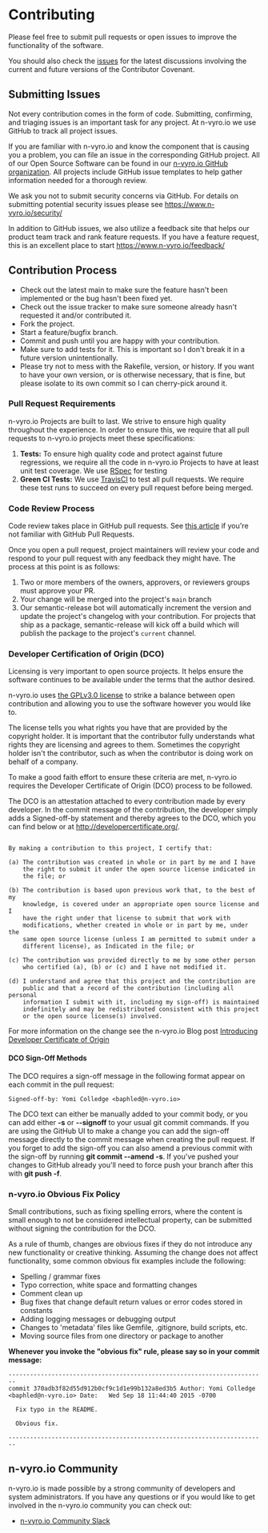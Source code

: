 # Contributing

Please feel free to submit pull requests or open issues to improve the
functionality of the software.

You should also check the
[issues](https://github.com/boodah-consulting/n-vyro-api/issues) for
the latest discussions involving the current and future versions of the
Contributor Covenant.

## Submitting Issues

Not every contribution comes in the form of code. Submitting,
confirming, and triaging issues is an important task for any project. At
n-vyro.io we use GitHub to track all project issues.

If you are familiar with n-vyro.io and know the component that is causing you
a problem, you can file an issue in the corresponding GitHub project.
All of our Open Source Software can be found in our [n-vyro.io GitHub
organization](https://github.com/n-vyro-io/). All projects include GitHub
issue templates to help gather information needed for a thorough review.

We ask you not to submit security concerns via GitHub. For details on
submitting potential security issues please see
<https://www.n-vyro.io/security/>

In addition to GitHub issues, we also utilize a feedback site that helps
our product team track and rank feature requests. If you have a feature
request, this is an excellent place to start
<https://www.n-vyro.io/feedback/>

## Contribution Process

* Check out the latest main to make sure the feature hasn't been implemented or the bug hasn't been fixed yet.
* Check out the issue tracker to make sure someone already hasn't requested it and/or contributed it.
* Fork the project.
* Start a feature/bugfix branch.
* Commit and push until you are happy with your contribution.
* Make sure to add tests for it. This is important so I don't break it in a future version unintentionally.
* Please try not to mess with the Rakefile, version, or history. If you want to have your own version, or is otherwise
  necessary, that is fine, but please isolate to its own commit so I can cherry-pick around it.


### Pull Request Requirements

n-vyro.io Projects are built to last. We strive to ensure high quality
throughout the experience. In order to ensure this, we require that all
pull requests to n-vyro.io projects meet these specifications:

1. **Tests:** To ensure high quality code and protect against future
   regressions, we require all the code in n-vyro.io Projects to have at least
   unit test coverage. We use [RSpec](http://rspec.info/) for testing
2. **Green CI Tests:** We use
   [TravisCI](https://travis-ci.com/github/boodah-consulting/n-vyro-api)
   to test all pull requests. We require these test runs to succeed on
   every pull request before being merged.

### Code Review Process

Code review takes place in GitHub pull requests. See [this
article](https://help.github.com/articles/about-pull-requests/) if
you're not familiar with GitHub Pull Requests.

Once you open a pull request, project maintainers will review your code
and respond to your pull request with any feedback they might have. The
process at this point is as follows:

1. Two or more members of the owners, approvers, or reviewers groups must
   approve your PR.
2. Your change will be merged into the project's `main` branch
3. Our semantic-release bot will automatically increment the version and update
   the project's changelog with your contribution. For projects that
   ship as a package, semantic-release will kick off a build which will publish
   the package to the project's `current` channel.

### Developer Certification of Origin (DCO)

Licensing is very important to open source projects. It helps ensure the
software continues to be available under the terms that the author
desired.

n-vyro.io uses [the GPLv3.0
license](https://github.com/boodah-consulting/n-vyro-api/blob/main/LICENSE.md)
to strike a balance between open contribution and allowing you to use
the software however you would like to.

The license tells you what rights you have that are provided by the
copyright holder. It is important that the contributor fully understands
what rights they are licensing and agrees to them. Sometimes the
copyright holder isn't the contributor, such as when the contributor is
doing work on behalf of a company.

To make a good faith effort to ensure these criteria are met, n-vyro.io
requires the Developer Certificate of Origin (DCO) process to be
followed.

The DCO is an attestation attached to every contribution made by every
developer. In the commit message of the contribution, the developer
simply adds a Signed-off-by statement and thereby agrees to the DCO,
which you can find below or at <http://developercertificate.org/>.

``` Developer's Certificate of Origin 1.1

By making a contribution to this project, I certify that:

(a) The contribution was created in whole or in part by me and I have
    the right to submit it under the open source license indicated in
    the file; or

(b) The contribution is based upon previous work that, to the best of my
    knowledge, is covered under an appropriate open source license and I
    have the right under that license to submit that work with
    modifications, whether created in whole or in part by me, under the
    same open source license (unless I am permitted to submit under a
    different license), as Indicated in the file; or

(c) The contribution was provided directly to me by some other person
    who certified (a), (b) or (c) and I have not modified it.

(d) I understand and agree that this project and the contribution are
    public and that a record of the contribution (including all personal
    information I submit with it, including my sign-off) is maintained
    indefinitely and may be redistributed consistent with this project
    or the open source license(s) involved.
```

For more information on the change see the n-vyro.io Blog post [Introducing
Developer Certificate of
Origin](https://blog.chef.io/2016/09/19/introducing-developer-certificate-of-origin/)

#### DCO Sign-Off Methods

The DCO requires a sign-off message in the following format appear on
each commit in the pull request:

`Signed-off-by: Yomi Colledge <baphled@n-vyro.io>`

The DCO text can either be manually added to your commit body, or you
can add either **-s** or **--signoff** to your usual git commit
commands. If you are using the GitHub UI to make a change you can add
the sign-off message directly to the commit message when creating the
pull request. If you forget to add the sign-off you can also amend a
previous commit with the sign-off by running **git commit --amend -s**.
If you've pushed your changes to GitHub already you'll need to force
push your branch after this with **git push -f**.

### n-vyro.io Obvious Fix Policy

Small contributions, such as fixing spelling errors, where the content
is small enough to not be considered intellectual property, can be
submitted without signing the contribution for the DCO.

As a rule of thumb, changes are obvious fixes if they do not introduce
any new functionality or creative thinking. Assuming the change does not
affect functionality, some common obvious fix examples include the
following:

- Spelling / grammar fixes
- Typo correction, white space and formatting changes
- Comment clean up
- Bug fixes that change default return values or error codes stored in
  constants
- Adding logging messages or debugging output
- Changes to 'metadata' files like Gemfile, .gitignore, build scripts,
  etc.
- Moving source files from one directory or package to another

**Whenever you invoke the "obvious fix" rule, please say so in your
commit message:**

```
------------------------------------------------------------------------
commit 370adb3f82d55d912b0cf9c1d1e99b132a8ed3b5 Author: Yomi Colledge
<baphled@n-vyro.io> Date:   Wed Sep 18 11:44:40 2015 -0700

  Fix typo in the README.

  Obvious fix.

------------------------------------------------------------------------
```

## n-vyro.io Community

n-vyro.io is made possible by a strong community of developers and system
administrators. If you have any questions or if you would like to get
involved in the n-vyro.io community you can check out:

- [n-vyro.io Community Slack](https://community-slack.n-vyro.io/)
